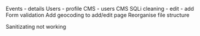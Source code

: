 Events - details
Users - profile
CMS - users
CMS SQLi cleaning - edit - add
Form validation
Add geocoding to add/edit page
Reorganise file structure

Sanitizating not working

